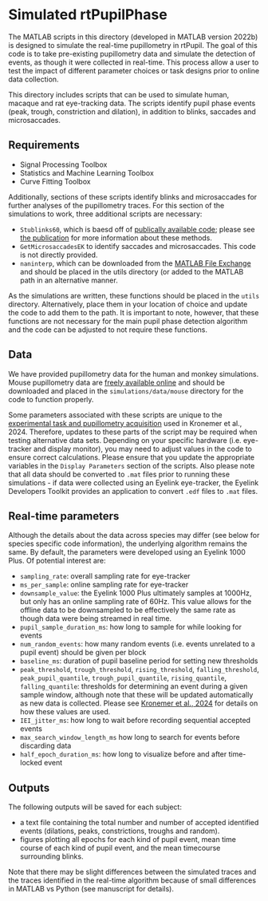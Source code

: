 # Simulated rtPupilPhase

The MATLAB scripts in this directory (developed in MATLAB version 2022b) is designed to simulate the real-time pupillometry in rtPupil. The goal of this code is to take pre-existing pupillometry data and simulate the detection of events, as though it were collected in real-time. This process allow a user to test the impact of different parameter choices or task designs prior to online data collection.

This directory includes scripts that can be used to simulate human, macaque and rat eye-tracking data. The scripts identify pupil phase events (peak, trough, constriction and dilation), in addition to blinks, saccades and microsaccades.

## Requirements

- Signal Processing Toolbox
- Statistics and Machine Learning Toolbox
- Curve Fitting Toolbox

Additionally, sections of these scripts identify blinks and microsaccades for further analyses of the pupillometry traces. For this section of the simulations to work, three additional scripts are necessary: 

- `Stublinks60`, which is baesd off of [publically available code](https://sites.pitt.edu/~gsiegle/); please see [the publication](https://www.sciencedirect.com/science/article/abs/pii/S1053811903002982?via%3Dihub) for more information about these methods.  
- `GetMicrosaccadesEK` to identify saccades and microsaccades. This code is not directly provided. 
-  `naninterp`, which can be downloaded from the [MATLAB File Exchange](https://www.mathworks.com/matlabcentral/fileexchange/8225-naninterp) and should be placed in the utils directory (or added to the MATLAB path in an alternative manner. 

As the simulations are written, these functions should be placed in the `utils` directory. Alternatively, place them in your location of choice and update the code to add them to the path. It is important to note, however, that these functions are not necessary for the main pupil phase detection algorithm and the code can be adjusted to not require these functions. 

## Data

We have provided pupillometry data for the human and monkey simulations. Mouse pupillometry data are [freely available online](https://www.sciencedirect.com/science/article/pii/S2211124723005387) and should be downloaded and placed in the `simulations/data/mouse` directory for the code to function properly.

Some parameters associated with these scripts are unique to the [experimental task and pupillometry acquisition](https://github.com/nimh-sfim/rtPupilPhase/tree/main/rtPupilPhase) used in Kronemer et al., 2024. Therefore, updates to these parts of the script may be required when testing alternative data sets. Depending on your specific hardware (i.e. eye-tracker and display monitor), you may need to adjust values in the code to ensure correct calculations. Please ensure that you update the appropriate variables in the `Display Parameters` section of the scripts. Also please note that all data should be converted to `.mat` files prior to running these simulations - if data were collected using an Eyelink eye-tracker, the Eyelink Developers Toolkit provides an application to convert `.edf` files to `.mat` files.

## Real-time parameters

Although the details about the data across species may differ (see below for species specific code information), the underlying algorithm remains the same. By default, the parameters were developed using an Eyelink 1000 Plus. Of potential interest are:

- `sampling_rate`: overall sampling rate for eye-tracker
- `ms_per_sample`: online sampling rate for eye-tracker
- `downsample_value`: the Eyelink 1000 Plus ultimately samples at 1000Hz, but only has an online sampling rate of 60Hz. This value allows for the offline data to be downsampled to be effectively the same rate as though data were being streamed in real time.
- `pupil_sample_duration_ms`: how long to sample for while looking for events
- `num_random_events`: how many random events (i.e. events unrelated to a pupil event) should be given per block
- `baseline_ms`: duration of pupil baseline period for setting new thresholds
- `peak_threshold`, `trough_threshold`, `rising_threshold`, `falling_threshold`, `peak_pupil_quantile`, `trough_pupil_quantile`, `rising_quantile`, `falling_quantile`: thresholds for determining an event during a given sample window, although note that these will be updated automatically as new data is collected. Please see [Kronemer et al., 2024](link) for details on how these values are used.
- `IEI_jitter_ms`: how long to wait before recording sequential accepted events
- `max_search_window_length_ms` how long to search for events before discarding data
- `half_epoch_duration_ms`: how long to visualize before and after time-locked event

## Outputs

The following outputs will be saved for each subject:

- a text file containing the total number and number of accepted identified events (dilations, peaks, constrictions, troughs and random).
- figures plotting all epochs for each kind of pupil event, mean time course of each kind of pupil event, and the mean timecourse surrounding blinks.

Note that there may be slight differences between the simulated traces and the traces identified in the real-time algorithm because of small differences in MATLAB vs Python (see manuscript for details).

